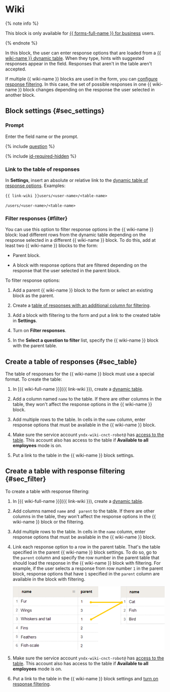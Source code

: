 # Wiki


{% note info %}

This block is only available for [{{ forms-full-name }} for business](../forms-for-org.md) users.

{% endnote %}


In this block, the user can enter response options that are loaded from a [{{ wiki-name }} dynamic table](../../wiki/create-grid.md). When they type, hints with suggested responses appear in the field. Responses that aren't in the table aren't accepted.

If multiple {{ wiki-name }} blocks are used in the form, you can [configure response filtering](#filter). In this case, the set of possible responses in one {{ wiki-name }} block changes depending on the response the user selected in another block.

## Block settings {#sec_settings}

### Prompt

Enter the field name or the prompt.

{% include [question](../../_includes/forms/question.md) %}

{% include [id-required-hidden](../../_includes/forms/id-required-hidden.md) %}

### Link to the table of responses

In **Settings**, insert an absolute or relative link to the [dynamic table of response options](#sec_table). Examples:


`{{ link-wiki }}users/<user-name>/<table-name>`


`/users/<user-name>/<table-name>`

### Filter responses {#filter}

You can use this option to filter response options in the {{ wiki-name }} block: load different rows from the dynamic table depending on the response selected in a different {{ wiki-name }} block. To do this, add at least two {{ wiki-name }} blocks to the form:

* Parent block.

* A block with response options that are filtered depending on the response that the user selected in the parent block.

To filter response options:

1. Add a parent {{ wiki-name }} block to the form or select an existing block as the parent.

1. Create a [table of responses with an additional column for filtering](#sec_filter).

1. Add a block with filtering to the form and put a link to the created table in **Settings**.

1. Turn on **Filter responses**.

1. In the **Select a question to filter** list, specify the {{ wiki-name }} block with the parent table.


## Create a table of responses {#sec_table}

The table of responses for the {{ wiki-name }} block must use a special format. To create the table:

1. In [{{ wiki-full-name }}]({{ link-wiki }}), create a [dynamic table](../../wiki/create-grid.md).

1. Add a column named `name` to the table.
If there are other columns in the table, they won't affect the response options in the {{ wiki-name }} block.

1. Add multiple rows to the table. In cells in the `name` column, enter response options that must be available in the {{ wiki-name }} block.


1. Make sure the service account `yndx-wiki-cnct-robot@` has [access to the table](../../wiki/page-management/access-setup.md). This account also has access to the table if **Available to all employees** mode is on.


1. Put a link to the table in the {{ wiki-name }} block settings.

## Create a table with response filtering {#sec_filter}

To create a table with response filtering:

1. In [{{ wiki-full-name }}]({{ link-wiki }}), create a [dynamic table](../../wiki/create-grid.md).

1. Add columns named `name` and ` parent` to the table.
If there are other columns in the table, they won't affect the response options in the {{ wiki-name }} block or the filtering.

1. Add multiple rows to the table. In cells in the `name` column, enter response options that must be available in the {{ wiki-name }} block.

1. Link each response option to a row in the parent table. That's the table specified in the parent {{ wiki-name }} block settings. To do so, go to the `parent` column and specify the row number in the parent table that should load the response in the {{ wiki-name }} block with filtering.
For example, if the user selects a response from row number `1` in the parent block, response options that have `1` specified in the `parent` column are available in the block with filtering.

   ![](../../_assets/forms/table_filter_parent.png)


1. Make sure the service account `yndx-wiki-cnct-robot@` has [access to the table](../../wiki/page-management/access-setup.md). This account also has access to the table if **Available to all employees** mode is on.


1. Put a link to the table in the {{ wiki-name }} block settings and [turn on response filtering](#dlentry_filter).

